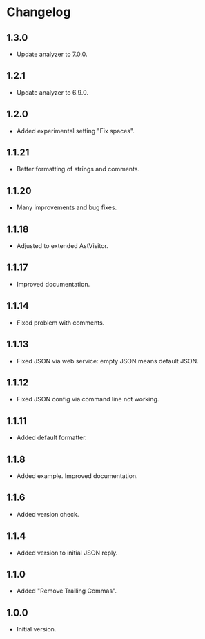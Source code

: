 # Changelog

## 1.3.0

- Update analyzer to 7.0.0.

## 1.2.1

- Update analyzer to 6.9.0.

## 1.2.0

- Added experimental setting "Fix spaces".
 
## 1.1.21

- Better formatting of strings and comments.
 
## 1.1.20

- Many improvements and bug fixes.
 
## 1.1.18

- Adjusted to extended AstVisitor.
 
## 1.1.17

- Improved documentation.
 
## 1.1.14

- Fixed problem with comments.
 
## 1.1.13

- Fixed JSON via web service: empty JSON means default JSON.
 
## 1.1.12

- Fixed JSON config via command line not working.
 
## 1.1.11

- Added default formatter.

## 1.1.8

- Added example. Improved documentation.

## 1.1.6

- Added version check.

## 1.1.4

- Added version to initial JSON reply.

## 1.1.0

- Added "Remove Trailing Commas".

## 1.0.0

- Initial version.
